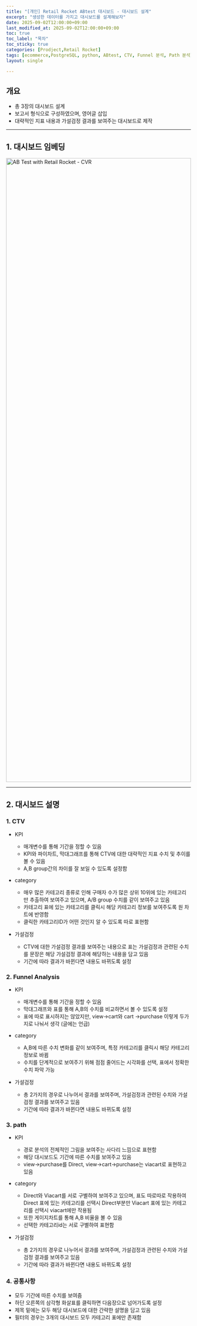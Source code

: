 ```yaml
---
title: "[개인] Retail Rocket ABtest 대시보드 - 대시보드 설계"
excerpt: "생성한 데이터를 가지고 대시보드를 설계해보자"
date: 2025-09-02T12:00:00+09:00
last_modified_at: 2025-09-02T12:00:00+09:00
toc: true
toc_label: "목차"
toc_sticky: true
categories: [Prodject,Retail Rocket]
tags: [ecommerce,PostgreSQL, python, ABtest, CTV, Funnel 분석, Path 분석]
layout: single

---
```

## 개요
- 총 3장의 대시보드 설계
- 보고서 형식으로 구성하였으며, 영어글 삽입
- 대략적인 지표 내용과 가설검정 결과를 보여주는 대시보드로 제작

---

## 1. 대시보드 임베딩
<!-- 수정된 코드: 큰 화면은 원래대로, 노트북만 가로휠 방지 -->
<style>
/* 큰 화면 (800px 이상) - 데스크톱/큰 모니터 (원래대로) */
@media (min-width: 800px) {
  #vizResponsive { 
    height: 1700px !important; 
  }
}

/* 중간 화면 (720px ~ 799px) - 노트북 (가로휠 방지) */
@media (min-width: 720px) and (max-width: 799px) {
  #vizResponsive { 
    height: 700px !important; 
    width: 100% !important;
    max-width: 100% !important;
    overflow-x: hidden !important;
  }
  #vizResponsive .tableauViz {
    transform: scale(0.95) !important;
    transform-origin: top left !important;
  }
}

/* 작은 화면 (600px ~ 719px) - 태블릿 */
@media (min-width: 600px) and (max-width: 719px) {
  #vizResponsive { 
    height: 550px !important;
    width: 100% !important;
    max-width: 100% !important;
    overflow-x: hidden !important;
  }
  #vizResponsive .tableauViz {
    transform: scale(0.9) !important;
    transform-origin: top left !important;
  }
}

/* 모바일 (600px 미만) - 스마트폰 */
@media (max-width: 599px) {
  #vizResponsive { 
    height: 400px !important;
    width: 100% !important;
    max-width: 100% !important;
    overflow-x: hidden !important;
  }
  #vizResponsive .tableauViz {
    transform: scale(0.85) !important;
    transform-origin: top left !important;
  }
}
</style>

<!-- Tableau 대시보드 임베드 -->
<div class="tableauPlaceholder" id="vizResponsive"
     style="position: relative; width: 100%; height: 1700px; margin: 1em 0;">
  <noscript>
    <a href="https://public.tableau.com/views/ABtestwithRetailRocketdata/CVR">
      <img alt="AB Test with Retail Rocket - CVR"
           src="https://public.tableau.com/static/images/AB/ABtestwithRetailRocketdata/CVR/1_rss.png"
           style="border: none; width: 100%; height: 100%; object-fit: contain;" />
    </a>
  </noscript>
  <object class="tableauViz"
          style="position: absolute; top: 0; left: 0; width: 100%; height: 100%;">
    <param name="host_url" value="https%3A%2F%2Fpublic.tableau.com%2F" />
    <param name="embed_code_version" value="3" />
    <param name="site_root" value="" />
    <!-- 워크북명/시트명 -->
    <param name="name" value="ABtestwithRetailRocketdata/CVR" />
    <param name="tabs" value="no" />
    <param name="toolbar" value="yes" />
    <param name="static_image" value="https://public.tableau.com/static/images/AB/ABtestwithRetailRocketdata/CVR/1_rss.png" />
    <param name="animate_transition" value="yes" />
    <param name="display_static_image" value="yes" />
    <param name="display_spinner" value="yes" />
    <param name="display_overlay" value="yes" />
    <param name="display_count" value="yes" />
    <param name="language" value="ko-KR" />
  </object>
</div>

<script type="text/javascript">
  window.addEventListener('DOMContentLoaded', function () {
    var divElement = document.getElementById('vizResponsive');
    var vizElement = divElement.getElementsByTagName('object')[0];
    if (vizElement) {
      var scriptElement = document.createElement('script');
      scriptElement.src = 'https://public.tableau.com/javascripts/api/viz_v1.js';
      vizElement.parentNode.insertBefore(scriptElement, vizElement);
    }
  });
</script>

---

## 2. 대시보드 설명
### 1. CTV
- KPI
  - 매개변수를 통해 기간을 정할 수 있음
  - KPI와 파이차트, 막대그래프를 통해 CTV에 대한 대략적인 지표 수치 및 추이를 볼 수 있음
  - A,B group간의 차이를 잘 보일 수 있도록 설정함

- category
  - 매우 많은 카테고리 종류로 인해 구매자 수가 많은 상위 10위에 있는 카테고리만 추출하여 보여주고 있으며, A/B group 수치를 같이 보여주고 있음
  - 카테고리 표에 있는 카테고리를 클릭시 해당 카테고리 정보를 보여주도록 원 차트에 반영함
  - 클릭한 카테고리ID가 어떤 것인지 알 수 있도록 따로 표현함

- 가설검정
  - CTV에 대한 가설검정 결과를 보여주는 내용으로 표는 가설검정과 관련된 수치를 문장은 해당 가설검정 결과에 해당하는 내용을 담고 있음
  - 기간에 따라 결과가 바뀐다면 내용도 바뀌도록 설정

### 2. Funnel Analysis
- KPI
  - 매개변수를 통해 기간을 정할 수 있음
  - 막대그래프와 표를 통해 A,B의 수치를 비교하면서 볼 수 있도록 설정
  - 표에 따로 표시하지는 않았지만, view->cart와 cart ->purchase 이렇게 두가지로 나눠서 생각 (글에는 언급)

- category
  - A,B에 따른 수치 변화를 같이 보여주며, 특정 카테고리를 클릭시 해당 카테고리 정보로 바뀜
  - 수치를 단계적으로 보여주기 위해 점점 줄어드는 시각화를 선택, 표에서 정확한 수치 파악 가능

- 가설검정
  - 총 2가지의 경우로 나누어서 결과를 보여주며, 가설검정과 관련된 수치와 가설검정 결과를 보여주고 있음
  - 기간에 따라 결과가 바뀐다면 내용도 바뀌도록 설정

### 3. path
- KPI
  - 경로 분석의 전체적인 그림을 보여주는 사다리 느낌으로 표현함
  - 해당 대시보드도 기간에 따른 수치를 보여주고 있음
  - view->purchase를 Direct, view->cart->purchase는 viacart로 표현하고 있음

- category
  - Direct와 Viacart를 서로 구별하여 보여주고 있으며, 표도 따로따로 작용하여 Direct 표에 있는 카테고리를 선택시 Direct부분만 Viacart 표에 있는 카테고리를 선택시 viacart에만 작용됨
  - 또한 게이지차트를 통해 A,B 비율을 볼 수 있음
  - 선택한 카테고리id는 서로 구별하여 표현함

- 가설검정
  - 총 2가지의 경우로 나누어서 결과를 보여주며, 가설검정과 관련된 수치와 가설검정 결과를 보여주고 있음
  - 기간에 따라 결과가 바뀐다면 내용도 바뀌도록 설정

### 4. 공통사항
- 모두 기간에 따른 수치를 보여줌
- 하단 오른쪽의 삼각형 화살표를 클릭하면 다음장으로 넘어가도록 설정
- 제목 밑에는 모두 해당 대시보드에 대한 간략한 설명을 담고 있음
- 필터의 경우는 3개의 대시보드 모두 카테고리 표에만 존재함